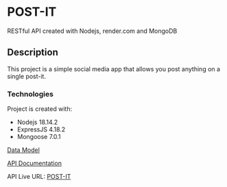 # POST-IT
RESTful API created with Nodejs, render.com and MongoDB

## Description
This project is a simple social media app that allows you post anything on a single post-it. 


### Technologies
Project is created with:
* Nodejs 18.14.2
* ExpressJS 4.18.2
* Mongoose 7.0.1




[Data Model](https://app.dbdesigner.net/designer/schema/608573)

[API Documentation](https://documenter.getpostman.com/view/25810221/2s93JtPP6y)

API Live URL: [POST-IT]()
